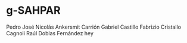 # g-SAHPAR
Pedro José Nicolás Ankersmit Carrión
Gabriel Castillo
Fabrizio Cristallo Cagnoli
Raúl Doblas Fernández
hey
